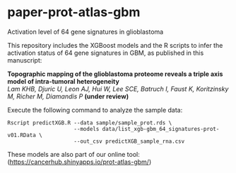 # paper-prot-atlas-gbm
Activation level of 64 gene signatures in glioblastoma

This repository includes the XGBoost models and the R scripts to infer the activation status of 64 gene signatures in GBM, as published in this manuscript:

**Topographic mapping of the glioblastoma proteome reveals a triple axis model of intra-tumoral heterogeneity** <br/>
*Lam KHB, Djuric U, Leon AJ, Hui W, Lee SCE, Batruch I, Faust K, Koritzinsky M, Richer M, Diamandis P* **(under review)**

Execute the following command to analyze the sample data:
```
Rscript predictXGB.R --data sample/sample_prot.rds \
                     --models data/list_xgb-gbm_64_signatures-prot-v01.RData \
                     --out_csv predictXGB_sample_rna.csv
```

These models are also part of our online tool: (https://cancerhub.shinyapps.io/prot-atlas-gbm/)




